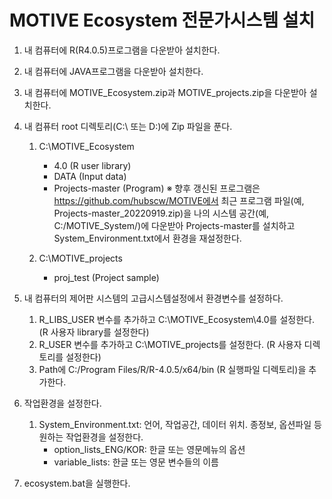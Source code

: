 # MOTIVE Ecosystem 전문가시스템 설치

1. 내 컴퓨터에 R(R4.0.5)프로그램을 다운받아 설치한다.
2. 내 컴퓨터에 JAVA프로그램을 다운받아 설치한다.
3. 내 컴퓨터에 MOTIVE_Ecosystem.zip과 MOTIVE_projects.zip을 다운받아 설치한다.
4. 내 컴퓨터 root 디렉토리(C:\ 또는 D:\)에 Zip 파일을 푼다.
  
   1) C:\MOTIVE_Ecosystem
      - 4.0 (R user library)
      - DATA (Input data)
      - Projects-master (Program)
      ※ 향후 갱신된 프로그램은 https://github.com/hubscw/MOTIVE에서 최근 프로그램 파일(예, Projects-master_20220919.zip)을 나의 시스템 공간(예,        C:/MOTIVE_System/)에 다운받아 Projects-master를 설치하고 System_Environment.txt에서 환경을 재설정한다.
  
   2) C:\MOTIVE_projects
       - proj_test (Project sample)

4. 내 컴퓨터의 제어판 시스템의 고급시스템설정에서 환경변수를 설정하다.
   1) R_LIBS_USER 변수를 추가하고 C:\MOTIVE_Ecosystem\4.0를 설정한다.
	(R 사용자 library를 설정한다)
   2) R_USER 변수를 추가하고 C:\MOTIVE_projects를 설정한다.
	(R 사용자 디렉토리를 설정한다)
   3) Path에 C:/Program Files/R/R-4.0.5/x64/bin (R 실행파일 디렉토리)을 추가한다.

5. 작업환경을 설정한다.
   1) System_Environment.txt: 언어, 작업공간, 데이터 위치. 종정보, 옵션파일 등 원하는 작업환경을 설정한다.
      - option_lists_ENG/KOR: 한글 또는 영문메뉴의 옵션 
      - variable_lists: 한글 또는 영문 변수들의 이름
6. ecosystem.bat을 실행한다.
